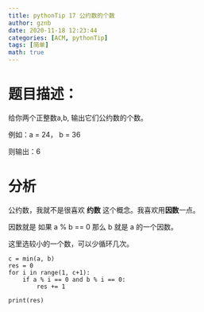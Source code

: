 ```yaml
---
title: pythonTip 17 公约数的个数
author: gznb
date: 2020-11-18 12:23:44
categories: [ACM, pythonTip]
tags: [简单]
math: true
---
```


# 题目描述：
给你两个正整数a,b,  输出它们公约数的个数。

例如：a = 24， b = 36

则输出：6

# 分析
公约数，我就不是很喜欢 **约数** 这个概念。我喜欢用**因数**一点。

因数就是 如果 a % b == 0  那么 b 就是 a 的一个因数。 

这里选较小的一个数，可以少循环几次。

```python3
c = min(a, b)
res = 0
for i in range(1, c+1):
    if a % i == 0 and b % i == 0:
        res += 1

print(res)
```